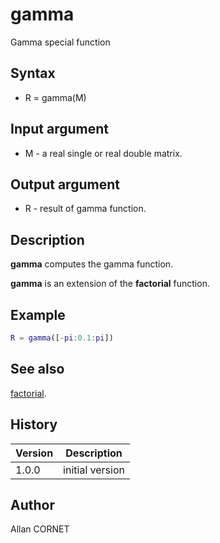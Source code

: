 # gamma

Gamma special function

## Syntax

- R = gamma(M)

## Input argument

- M - a real single or real double matrix.

## Output argument

- R - result of gamma function.

## Description

  <p><b>gamma</b> computes the gamma function.</p>
  <p><b>gamma</b> is an extension of the <b>factorial</b> function.</p>

## Example

```matlab
R = gamma([-pi:0.1:pi])
```

## See also

[factorial](../elementary_functions/factorial.md).

## History

| Version | Description     |
| ------- | --------------- |
| 1.0.0   | initial version |

## Author

Allan CORNET
